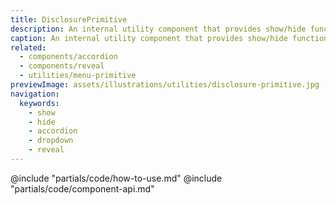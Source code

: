 ```yaml
---
title: DisclosurePrimitive
description: An internal utility component that provides show/hide functionality.
caption: An internal utility component that provides show/hide functionality.
related:
  - components/accordion
  - components/reveal
  - utilities/menu-primitive
previewImage: assets/illustrations/utilities/disclosure-primitive.jpg
navigation:
  keywords:
    - show
    - hide
    - accordion
    - dropdown
    - reveal
---
```


<section data-tab="Code">
  @include "partials/code/how-to-use.md"
  @include "partials/code/component-api.md"
</section>
